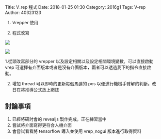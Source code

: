 Title: V_rep 程式
Date: 2018-01-25 01:30
Category: 2016g1
Tags: V-rep
Author: 40323123


1. Vrepper 使用

2. 程式改寫

<!-- PELICAN_END_SUMMARY -->

![](https://github.com/coursemdetw/project_site_files/blob/gh-pages/files/pyquino/vrep/vrep.PNG?raw=true)

![](https://github.com/coursemdetw/project_site_files/blob/gh-pages/files/pyquino/vrep/vrep_arm.PNG?raw=true)

1.從頭改寫部分的 vrepper 以及設定相關以及設定相關環境變數，可以直接啟動 vrep 可選擇有介面版本或者是沒有介面版本，兩者可以透過我下的指令直接啟動。

2. 增加 thread 可以即時的更新每個馬達的 pos 以便進行機械手臂解的判斷，改日在將推導公式放上網誌

討論事項
---

1. 已經將研討會的 revealjs 製作完成，正在練習當中
1. 嘗試將介面寫得更符合人機介面
1. 會嘗試看看將 tensorflow 導入並使用 vrep_nogui 版本進行取得資料


